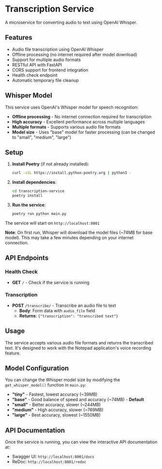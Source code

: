 # Transcription Service

A microservice for converting audio to text using OpenAI Whisper.

## Features

- Audio file transcription using OpenAI Whisper
- Offline processing (no internet required after model download)
- Support for multiple audio formats
- RESTful API with FastAPI
- CORS support for frontend integration
- Health check endpoint
- Automatic temporary file cleanup

## Whisper Model

This service uses OpenAI's Whisper model for speech recognition:
- **Offline processing** - No internet connection required for transcription
- **High accuracy** - Excellent performance across multiple languages
- **Multiple formats** - Supports various audio file formats
- **Model size** - Uses "base" model for faster processing (can be changed to "small", "medium", "large")

## Setup

1. **Install Poetry** (if not already installed):
   ```bash
   curl -sSL https://install.python-poetry.org | python3 -
   ```

2. **Install dependencies**:
   ```bash
   cd transcription-service
   poetry install
   ```

3. **Run the service**:
   ```bash
   poetry run python main.py
   ```

The service will start on `http://localhost:8001`

**Note**: On first run, Whisper will download the model files (~74MB for base model). This may take a few minutes depending on your internet connection.

## API Endpoints

### Health Check
- **GET** `/` - Check if the service is running

### Transcription
- **POST** `/transcribe/` - Transcribe an audio file to text
  - **Body**: Form data with `audio_file` field
  - **Returns**: `{"transcription": "transcribed text"}`

## Usage

The service accepts various audio file formats and returns the transcribed text. It's designed to work with the Notepad application's voice recording feature.

## Model Configuration

You can change the Whisper model size by modifying the `get_whisper_model()` function in `main.py`:

- **"tiny"** - Fastest, lowest accuracy (~39MB)
- **"base"** - Good balance of speed and accuracy (~74MB) - **Default**
- **"small"** - Better accuracy, slower (~244MB)
- **"medium"** - High accuracy, slower (~769MB)
- **"large"** - Best accuracy, slowest (~1550MB)

## API Documentation

Once the service is running, you can view the interactive API documentation at:
- Swagger UI: `http://localhost:8001/docs`
- ReDoc: `http://localhost:8001/redoc` 